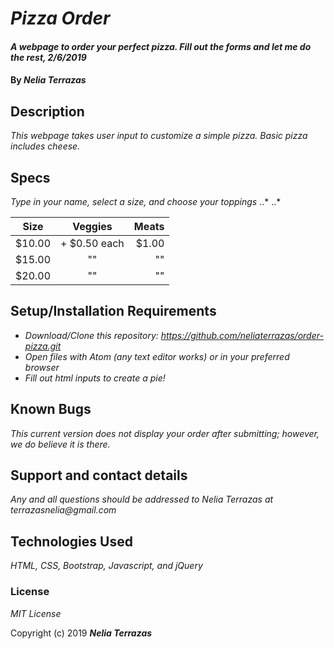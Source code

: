 # _Pizza Order_

#### _A webpage to order your perfect pizza. Fill out the forms and let me do the rest, 2/6/2019_

#### By _**Nelia Terrazas**_

## Description

_This webpage takes user input to customize a simple pizza. Basic pizza includes cheese._
## Specs
_Type in your name, select a size, and choose your toppings_
..*
..*

|     Size    |   Veggies           |   Meats   |
| ------------- |:-------------:| -----:|
|   $10.00    |   + $0.50  each |   $1.00   |
|    $15.00  |  ""      |   ""   |
|   $20.00 |  ""   |   ""   |

## Setup/Installation Requirements

* _Download/Clone this repository: https://github.com/neliaterrazas/order-pizza.git_
* _Open files with Atom (any text editor works) or in your preferred browser_
* _Fill out html inputs to create a pie!_


## Known Bugs

_This current version does not display your order after submitting; however, we do believe it is there._

## Support and contact details

_Any and all questions should be addressed to Nelia Terrazas at terrazasnelia@gmail.com_

## Technologies Used

_HTML, CSS, Bootstrap, Javascript, and jQuery_

### License

*MIT License*

Copyright (c) 2019 **_Nelia Terrazas_**
